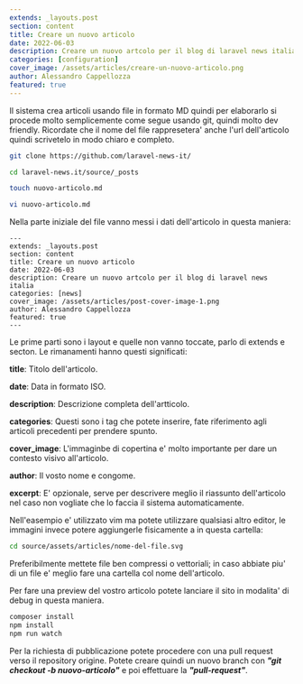```yaml
---
extends: _layouts.post
section: content
title: Creare un nuovo articolo
date: 2022-06-03
description: Creare un nuovo artcolo per il blog di laravel news italia
categories: [configuration]
cover_image: /assets/articles/creare-un-nuovo-articolo.png
author: Alessandro Cappellozza
featured: true
---
```

Il sistema crea articoli usando file in formato MD quindi per elaborarlo si procede molto semplicemente come segue usando git, quindi molto dev friendly.
Ricordate che il nome del file rappresetera' anche l'url dell'articolo quindi scrivetelo in modo chiaro e completo.

```bash
git clone https://github.com/laravel-news-it/

cd laravel-news.it/source/_posts

touch nuovo-articolo.md

vi nuovo-articolo.md
```

Nella parte iniziale del file vanno messi i dati dell'articolo in questa maniera:


```
---
extends: _layouts.post
section: content
title: Creare un nuovo articolo
date: 2022-06-03
description: Creare un nuovo artcolo per il blog di laravel news italia
categories: [news]
cover_image: /assets/articles/post-cover-image-1.png
author: Alessandro Cappellozza
featured: true
---
```

Le prime parti sono i layout e quelle non vanno toccate, parlo di extends e secton. Le rimanamenti hanno questi significati:

**title**: Titolo dell'articolo.

**date**: Data in formato ISO.

**description**: Descrizione completa dell'artticolo.

**categories**: Questi sono i tag che potete inserire, fate riferimento agli articoli precedenti per prendere spunto.

**cover_image**: L'immaginbe di copertina e' molto importante per dare un contesto visivo all'articolo.

**author**: Il vosto nome e congome.

**excerpt**: E' opzionale, serve per descrivere meglio il riassunto dell'articolo nel caso non vogliate che lo faccia il sistema automaticamente.

Nell'easempio e' utilizzato vim ma potete utilizzare qualsiasi altro editor, le immagini invece potere aggiungerle fisicamente a in questa cartella:

```bash
cd source/assets/articles/nome-del-file.svg
```

Preferibilmente mettete file ben compressi o vettoriali; in caso abbiate piu' di un file e' meglio fare una cartella col nome dell'articolo.


Per fare una preview del vostro articolo potete lanciare il sito in modalita' di debug in questa maniera.

```bash
composer install
npm install
npm run watch
```

Per la richiesta di pubblicazione potete procedere con una pull request verso il repository origine. Potete creare quindi un nuovo branch con ***"git checkout -b nuovo-articolo"*** e poi effettuare la ***"pull-request"***.

